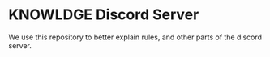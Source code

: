 # KNOWLDGE Discord Server
We use this repository to better explain rules, and other parts of the discord server.

